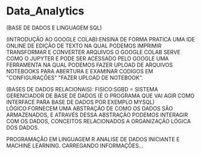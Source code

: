 # Data_Analytics

(BASE DE DADOS E LINGUAGEM SQL)

 (INTRODUÇÃO AO GOOGLE COLAB):ENSINA DE FORMA PRATICA UMA IDE ONLINE DE EDIÇÃO DE TEXTO NA QUAL PODEMOS IMPRIMIR TRANSFORMAR E CONVERTER ARQUIVOS
O GOOGLE COLAB SERVE COMO O JUPYTER E PODE SER ACESSADO PELO GOOGLE UMA FERRAMENTA NA QUAL PODEMOS FAZER UPLOAD DE ARQUIVOS NOTEBOOKS PARA ABERTURA E EXAMINAR
CODIGOS EM "CONFIGURAÇÕES" "FAZER UPLOAD DE NOTEBOOK".

 (BASES DE DADOS RELACIONAIS):
FISICO:SGBD = SISTEMA GERENCIADOR DE BASE DE DADOS (É O PROGRAMA QUE VAI AGIR COMO INTERFACE PARA BASE DE DADOS POR EXEMPLO MYSQL)
LÓGICO:FORNECEM UMA ABSTRAÇÃO DE COMO OS DADOS SÃO ARMAZENADOS, E ATRAVÉS DESSA ABSTRAÇÃO PODEMOS INTERAGIR COM OS DADOS, CONCEITOS RELACIONADOS 
A ORGANIZAÇÃO LÓGICA DOS DADOS.

PROGRAMAÇÃO EM LINGUAGEM R ANALISE DE DADOS INICIANTE E MACHINE LEARNING.
CARREGANDO INFORMAÇÕES...
